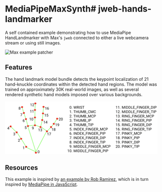 # MediaPipeMaxSynth# jweb-hands-landmarker

A self contained example demonstrating how to use MediaPipe HandLandmarker with Max's `jweb` connected to either a live webcamera stream or using still images.

![Max example patcher](jweb-hands-landmarker.gif)

## Features

The hand landmark model bundle detects the keypoint localization of 21 hand-knuckle coordinates within the detected hand regions. The model was trained on approximately 30K real-world images, as well as several rendered synthetic hand models imposed over various backgrounds.

![Handlandmarks diagram](hand-landmarks.png)

## Resources

This example is inspired by [an example by Rob Ramirez](https://github.com/robtherich/jweb-mediapipe), which is in turn inspired by [MediaPipe in JavaScript](https://github.com/LintangWisesa/MediaPipe-in-JavaScript). 

